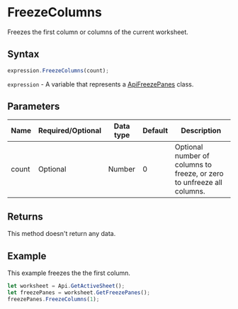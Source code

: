 # FreezeColumns

Freezes the first column or columns of the current worksheet.

## Syntax

```javascript
expression.FreezeColumns(count);
```

`expression` - A variable that represents a [ApiFreezePanes](../ApiFreezePanes.md) class.

## Parameters

| **Name** | **Required/Optional** | **Data type** | **Default** | **Description** |
| ------------- | ------------- | ------------- | ------------- | ------------- |
| count | Optional | Number | 0 | Optional number of columns to freeze, or zero to unfreeze all columns. |

## Returns

This method doesn't return any data.

## Example

This example freezes the the first column.

```javascript editor-xlsx
let worksheet = Api.GetActiveSheet();
let freezePanes = worksheet.GetFreezePanes();
freezePanes.FreezeColumns(1);
```
